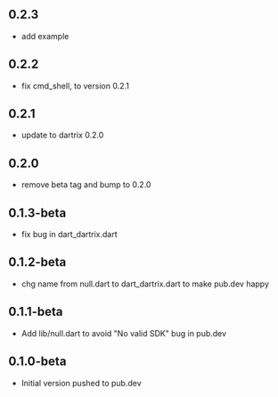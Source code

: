 ## 0.2.3

- add example

## 0.2.2

- fix cmd_shell, to version 0.2.1

## 0.2.1

- update to dartrix 0.2.0

## 0.2.0

- remove beta tag and bump to 0.2.0

## 0.1.3-beta

- fix bug in dart_dartrix.dart

## 0.1.2-beta

- chg name from null.dart to dart_dartrix.dart to make pub.dev happy

## 0.1.1-beta

- Add lib/null.dart to avoid "No valid SDK" bug in pub.dev

## 0.1.0-beta

- Initial version pushed to pub.dev
